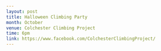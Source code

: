 ```yaml
---
layout: post
title: Halloween Climbing Party
month: October
venue: Colchester Climbing Project
time: 6pm
link: https://www.facebook.com/ColchesterClimbingProject/
---
```

